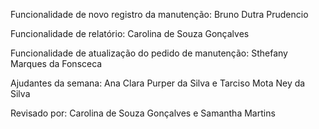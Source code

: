 Funcionalidade de novo registro da manutenção: Bruno Dutra Prudencio

Funcionalidade de relatório: Carolina de Souza Gonçalves

Funcionalidade de atualização do pedido de manutenção: Sthefany Marques da Fonsceca

Ajudantes da semana: Ana Clara Purper da Silva e Tarciso Mota Ney da Silva

Revisado por: Carolina de Souza Gonçalves e Samantha Martins
